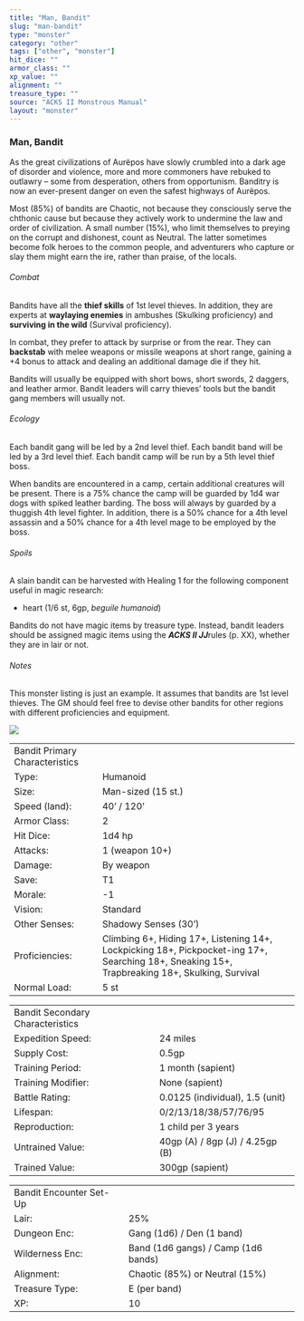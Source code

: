 ```yaml
---
title: "Man, Bandit"
slug: "man-bandit"
type: "monster"
category: "other"
tags: ["other", "monster"]
hit_dice: ""
armor_class: ""
xp_value: ""
alignment: ""
treasure_type: ""
source: "ACKS II Monstrous Manual"
layout: "monster"
---
```


### Man, Bandit

As the great civilizations of Aurëpos have slowly crumbled into a dark age of disorder and
violence, more and more commoners have rebuked to outlawry – some from desperation, others from
opportunism. Banditry is now an ever-present danger on even the safest highways of Aurëpos.

Most (85%) of bandits are Chaotic, not because they consciously serve the chthonic cause but
because they actively work to undermine the law and order of civilization. A small number (15%), who
limit themselves to preying on the corrupt and dishonest, count as Neutral. The latter sometimes
become folk heroes to the common people, and adventurers who capture or slay them might earn the
ire, rather than praise, of the locals.

###### Combat

Bandits have all the **thief skills** of 1st level thieves. In addition, they are experts at
**waylaying enemies** in ambushes (Skulking proficiency) and **surviving in the wild** (Survival
proficiency).

In combat, they prefer to attack by surprise or from the rear. They can **backstab** with melee
weapons or missile weapons at short range, gaining a +4 bonus to attack and dealing an additional
damage die if they hit.

Bandits will usually be equipped with short bows, short swords, 2 daggers, and leather armor.
Bandit leaders will carry thieves’ tools but the bandit gang members will usually not.

###### Ecology

Each bandit gang will be led by a 2nd level thief. Each bandit band will be led by a 3rd level
thief. Each bandit camp will be run by a 5th level thief boss.

When bandits are encountered in a camp, certain additional creatures will be present. There is a
75% chance the camp will be guarded by 1d4 war dogs with spiked leather barding. The boss will
always by guarded by a thuggish 4th level fighter. In addition, there is a 50% chance for a 4th
level assassin and a 50% chance for a 4th level mage to be employed by the boss.

###### Spoils

A slain bandit can be harvested with Healing 1 for the following component useful in magic research:

* heart (1/6 st, 6gp, *beguile humanoid*)

Bandits do not have magic items by treasure type. Instead, bandit leaders should be assigned magic
items using the ***ACKS II JJ***rules (p. XX), whether they are in lair or not.

###### Notes

This monster listing is just an example. It assumes that bandits are 1st level thieves. The GM
should feel free to devise other bandits for other regions with different proficiencies and
equipment.

![](data:image/png;base64...)

|  |  |
| --- | --- |
| Bandit Primary Characteristics | |
| Type: | Humanoid |
| Size: | Man-sized (15 st.) |
| Speed (land): | 40’ / 120’ |
| Armor Class: | 2 |
| Hit Dice: | 1d4 hp |
| Attacks: | 1 (weapon 10+) |
| Damage: | By weapon |
| Save: | T1 |
| Morale: | -1 |
| Vision: | Standard |
| Other Senses: | Shadowy Senses (30’) |
| Proficiencies: | Climbing 6+, Hiding 17+, Listening 14+, Lockpicking 18+, Pickpocket-ing 17+, Searching 18+, Sneaking 15+, Trapbreaking 18+, Skulking, Survival |
| Normal Load: | 5 st |

|  |  |
| --- | --- |
| Bandit Secondary Characteristics | |
| Expedition Speed: | 24 miles |
| Supply Cost: | 0.5gp |
| Training Period: | 1 month (sapient) |
| Training Modifier: | None (sapient) |
| Battle Rating: | 0.0125 (individual), 1.5 (unit) |
| Lifespan: | 0/2/13/18/38/57/76/95 |
| Reproduction: | 1 child per 3 years |
| Untrained Value: | 40gp (A) / 8gp (J) / 4.25gp (B) |
| Trained Value: | 300gp (sapient) |

|  |  |
| --- | --- |
| Bandit Encounter Set-Up | |
| Lair: | 25% |
| Dungeon Enc: | Gang (1d6) / Den (1 band) |
| Wilderness Enc: | Band (1d6 gangs) /  Camp (1d6 bands) |
| Alignment: | Chaotic (85%) or Neutral (15%) |
| Treasure Type: | E (per band) |
| XP: | 10 |

